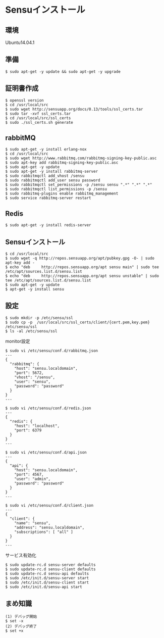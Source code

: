 <!--
************************************************************
Sensuインストール
参照元: http://sensuapp.org/docs/latest/guide
Copyright (c) Takehiko OGASAWARA 2014 All Rights Reserved.
************************************************************
-->

# Sensuインストール
## 環境
 Ubuntu14.04.1


## 準備
```
$ sudo apt-get -y update && sudo apt-get -y upgrade
```

## 証明書作成
```
$ openssl version
$ cd /usr/local/src
$ sudo wget http://sensuapp.org/docs/0.13/tools/ssl_certs.tar
$ sudo tar -xvf ssl_certs.tar
$ cd /usr/local/src/ssl_certs
$ sudo ./ssl_certs.sh generate
```

## rabbitMQ
```
$ sudo apt-get -y install erlang-nox
$ cd /usr/local/src
$ sudo wget http://www.rabbitmq.com/rabbitmq-signing-key-public.asc
$ sudo apt-key add rabbitmq-signing-key-public.asc
$ sudo apt-get -y update
$ sudo apt-get -y install rabbitmq-server
$ sudo rabbitmqctl add_vhost /sensu
$ sudo rabbitmqctl add_user sensu password
$ sudo rabbitmqctl set_permissions -p /sensu sensu ".*" ".*" ".*"
$ sudo rabbitmqctl list_permissions -p /sensu
$ sudo rabbitmq-plugins enable rabbitmq_management
$ sudo service rabbitmq-server restart
```

## Redis
```
$ sudo apt-get -y install redis-server
```

## Sensuインストール
```
$ cd /usr/local/src
$ sudo wget -q http://repos.sensuapp.org/apt/pubkey.gpg -O- | sudo apt-key add -
$ echo "deb     http://repos.sensuapp.org/apt sensu main" | sudo tee /etc/apt/sources.list.d/sensu.list
$ echo "deb     http://repos.sensuapp.org/apt sensu unstable" | sudo tee /etc/apt/sources.list.d/sensu.list
$ sudo apt-get -y update
$ apt-get -y install sensu
```

## 設定
```
$ sudo mkdir -p /etc/sensu/ssl
$ sudo cp -p  /usr/local/src/ssl_certs/client/{cert.pem,key.pem} /etc/sensu/ssl
$ ls -al /etc/sensu/ssl
```

monitor設定
```
$ sudo vi /etc/sensu/conf.d/rabbitmq.json
---
{
  "rabbitmq": {
    "host": "sensu.localdomain",
    "port": 5672,
    "vhost": "/sensu",
    "user": "sensu",
    "password": "password"
  }
}
---

$ sudo vi /etc/sensu/conf.d/redis.json
---
{
  "redis": {
    "host": "localhost",
    "port": 6379
  }
}
---

$ sudo vi /etc/sensu/conf.d/api.json
---
{
  "api": {
    "host": "sensu.localdomain",
    "port": 4567,
    "user": "admin",
    "password": "password"
  }
}
---

$ sudo vi /etc/sensu/conf.d/client.json
---
{
  "client": {
    "name": "sensu",
    "address": "sensu.localdomain",
    "subscriptions": [ "all" ]
  }
}
---
```

サービス有効化
```
$ sudo update-rc.d sensu-server defaults
$ sudo update-rc.d sensu-client defaults
$ sudo update-rc.d sensu-api defaults
$ sudo /etc/init.d/sensu-server start
$ sudo /etc/init.d/sensu-client start
$ sudo /etc/init.d/sensu-api start
```

## まめ知識
```
(1) デバッグ開始
$ set -x
(2) デバッグ終了
$ set +x
```
